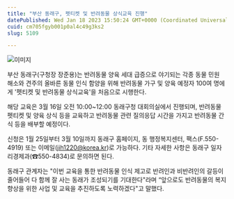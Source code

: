 ```yaml
---
title: "부산 동래구, 펫티켓 및 반려동물 상식교육 진행"
datePublished: Wed Jan 18 2023 15:50:24 GMT+0000 (Coordinated Universal Time)
cuid: cm705fgyb001p0al4c49g3ks2
slug: 5109

---
```



![이미지](https://cdn.hashnode.com/res/hashnode/image/upload/v1739258204044/628ade55-5f4d-400d-9a68-5c7466642806.png)

부산 동래구(구청장 장준용)는 반려동물 양육 세대 급증으로 야기되는 각종 동물 민원 해소와 견주의 올바른 동물 인식 함양을 위해 반려동물 가구 및 양육 예정자 100여 명에게 '펫티켓 및 반려동물 상식교육'을 처음으로 시행한다.

해당 교육은 3월 16일 오전 10:00~12:00 동래구청 대회의실에서 진행되며, 반려동물 펫티켓 및 양육 상식 등을 교육하고 반려동물 관련 질의응답 시간을 가지고 반려동물 간식 등을 배부할 예정이다.

신청은 1월 25일부터 3월 10일까지 동래구 홈페이지, 동 행정복지센터, 팩스(F.550-4919) 또는 이메일(jih1220@korea.kr)로 가능하다. 기타 자세한 사항은 동래구 일자리경제과(☎550-4834)로 문의하면 된다.

동래구 관계자는 "이번 교육을 통한 반려동물 인식 제고로 반려인과 비반려인의 갈등이 줄어들어 다 함께 잘 사는 동래가 조성되기를 기대한다"라며 “앞으로도 반려동물의 복지 향상을 위한 사업 및 교육을 추진하도록 노력하겠다"고 말했다.